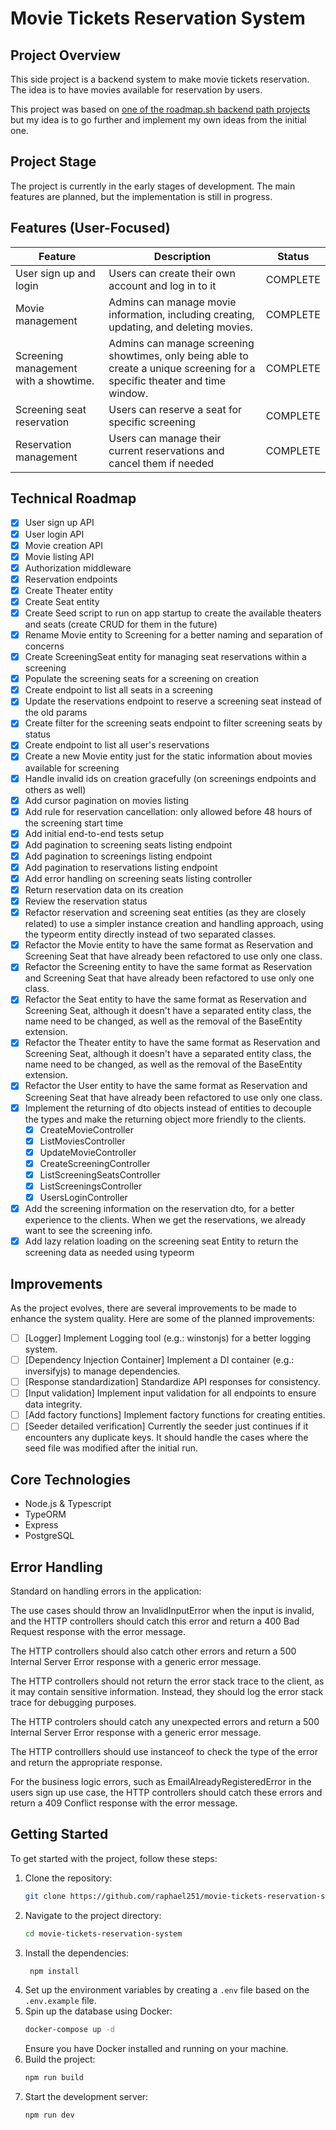 # Movie Tickets Reservation System

## Project Overview

This side project is a backend system to make movie tickets reservation. The idea is to have movies available for reservation by users.

This project was based on [one of the roadmap.sh backend path projects](https://roadmap.sh/projects/movie-reservation-system) but my idea is to go further and implement my own ideas from the initial one.

## Project Stage

The project is currently in the early stages of development. The main features are planned, but the implementation is still in progress.

## Features (User-Focused)

| Feature                               | Description                                                                                                                 | Status   |
| ------------------------------------- | --------------------------------------------------------------------------------------------------------------------------- | -------- |
| User sign up and login                | Users can create their own account and log in to it                                                                         | COMPLETE |
| Movie management                      | Admins can manage movie information, including creating, updating, and deleting movies.                                     | COMPLETE |
| Screening management with a showtime. | Admins can manage screening showtimes, only being able to create a unique screening for a specific theater and time window. | COMPLETE |
| Screening seat reservation            | Users can reserve a seat for specific screening                                                                             | COMPLETE |
| Reservation management                | Users can manage their current reservations and cancel them if needed                                                       | COMPLETE |

## Technical Roadmap

- [x] User sign up API
- [x] User login API
- [x] Movie creation API
- [x] Movie listing API
- [x] Authorization middleware
- [x] Reservation endpoints
- [x] Create Theater entity
- [x] Create Seat entity
- [x] Create Seed script to run on app startup to create the available theaters and seats (create CRUD for them in the future)
- [x] Rename Movie entity to Screening for a better naming and separation of concerns
- [x] Create ScreeningSeat entity for managing seat reservations within a screening
- [x] Populate the screening seats for a screening on creation
- [x] Create endpoint to list all seats in a screening
- [x] Update the reservations endpoint to reserve a screening seat instead of the old params
- [x] Create filter for the screening seats endpoint to filter screening seats by status
- [x] Create endpoint to list all user's reservations
- [x] Create a new Movie entity just for the static information about movies available for screening
- [x] Handle invalid ids on creation gracefully (on screenings endpoints and others as well)
- [x] Add cursor pagination on movies listing
- [x] Add rule for reservation cancellation: only allowed before 48 hours of the screening start time
- [x] Add initial end-to-end tests setup
- [x] Add pagination to screening seats listing endpoint
- [x] Add pagination to screenings listing endpoint
- [x] Add pagination to reservations listing endpoint
- [x] Add error handling on screening seats listing controller
- [x] Return reservation data on its creation
- [x] Review the reservation status
- [x] Refactor reservation and screening seat entities (as they are closely related) to use a simpler instance creation and handling approach, using the typeorm entity directly instead of two separated classes.
- [x] Refactor the Movie entity to have the same format as Reservation and Screening Seat that have already been refactored to use only one class.
- [x] Refactor the Screening entity to have the same format as Reservation and Screening Seat that have already been refactored to use only one class.
- [x] Refactor the Seat entity to have the same format as Reservation and Screening Seat, although it doesn't have a separated entity class, the name need to be changed, as well as the removal of the BaseEntity extension.
- [x] Refactor the Theater entity to have the same format as Reservation and Screening Seat, although it doesn't have a separated entity class, the name need to be changed, as well as the removal of the BaseEntity extension.
- [x] Refactor the User entity to have the same format as Reservation and Screening Seat that have already been refactored to use only one class.
- [x] Implement the returning of dto objects instead of entities to decouple the types and make the returning object more friendly to the clients.
  - [x] CreateMovieController
  - [x] ListMoviesController
  - [x] UpdateMovieController
  - [x] CreateScreeningController
  - [x] ListScreeningSeatsController
  - [x] ListScreeningsController
  - [x] UsersLoginController
- [x] Add the screening information on the reservation dto, for a better experience to the clients. When we get the reservations, we already want to see the screening info.
- [x] Add lazy relation loading on the screening seat Entity to return the screening data as needed using typeorm

## Improvements

As the project evolves, there are several improvements to be made to enhance the system quality. Here are some of the planned improvements:

- [ ] [Logger] Implement Logging tool (e.g.: winstonjs) for a better logging system.
- [ ] [Dependency Injection Container] Implement a DI container (e.g.: inversifyjs) to manage dependencies.
- [ ] [Response standardization] Standardize API responses for consistency.
- [ ] [Input validation] Implement input validation for all endpoints to ensure data integrity.
- [ ] [Add factory functions] Implement factory functions for creating entities.
- [ ] [Seeder detailed verification] Currently the seeder just continues if it encounters any duplicate keys. It should handle the cases where the seed file was modified after the initial run.

## Core Technologies

- Node.js & Typescript
- TypeORM
- Express
- PostgreSQL

## Error Handling

Standard on handling errors in the application:

The use cases should throw an InvalidInputError when the input is invalid, and the HTTP controllers should catch this error and return a 400 Bad Request response with the error message.

The HTTP controllers should also catch other errors and return a 500 Internal Server Error response with a generic error message.

The HTTP controllers should not return the error stack trace to the client, as it may contain sensitive information. Instead, they should log the error stack trace for debugging purposes.

The HTTP controlers should catch any unexpected errors and return a 500 Internal Server Error response with a generic error message.

The HTTP controlllers should use instanceof to check the type of the error and return the appropriate response.

For the business logic errors, such as EmailAlreadyRegisteredError in the users sign up use case, the HTTP controllers should catch these errors and return a 409 Conflict response with the error message.

## Getting Started

To get started with the project, follow these steps:

1. Clone the repository:
   ```bash
   git clone https://github.com/raphael251/movie-tickets-reservation-system.git
   ```
2. Navigate to the project directory:
   ```bash
   cd movie-tickets-reservation-system
   ```
3. Install the dependencies:
   ```bash
    npm install
   ```
4. Set up the environment variables by creating a `.env` file based on the `.env.example` file.
5. Spin up the database using Docker:
   ```bash
   docker-compose up -d
   ```
   Ensure you have Docker installed and running on your machine.
6. Build the project:
   ```bash
   npm run build
   ```
7. Start the development server:
   ```bash
   npm run dev
   ```
